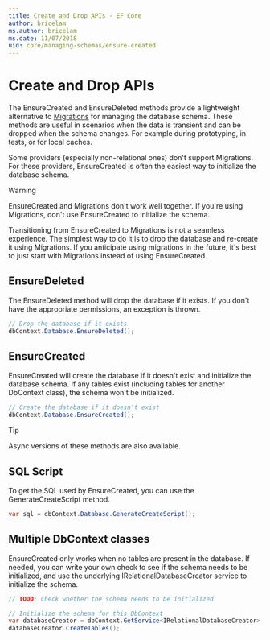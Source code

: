 ```yaml
---
title: Create and Drop APIs - EF Core
author: bricelam
ms.author: bricelam
ms.date: 11/07/2018
uid: core/managing-schemas/ensure-created
---
```

# Create and Drop APIs

The EnsureCreated and EnsureDeleted methods provide a lightweight alternative to [Migrations](migrations/index.md) for managing the database schema. These methods are useful in scenarios when the data is transient and can be dropped when the schema changes. For example during prototyping, in tests, or for local caches.

Some providers (especially non-relational ones) don't support Migrations. For these providers, EnsureCreated is often the easiest way to initialize the database schema.

> [!WARNING]
> EnsureCreated and Migrations don't work well together. If you're using Migrations, don't use EnsureCreated to initialize the schema.

Transitioning from EnsureCreated to Migrations is not a seamless experience. The simplest way to do it is to drop the database and re-create it using Migrations. If you anticipate using migrations in the future, it's best to just start with Migrations instead of using EnsureCreated.

## EnsureDeleted

The EnsureDeleted method will drop the database if it exists. If you don't have the appropriate permissions, an exception is thrown.

``` csharp
// Drop the database if it exists
dbContext.Database.EnsureDeleted();
```

## EnsureCreated

EnsureCreated will create the database if it doesn't exist and initialize the database schema. If any tables exist (including tables for another DbContext class), the schema won't be initialized.

``` csharp
// Create the database if it doesn't exist
dbContext.Database.EnsureCreated();
```

> [!TIP]
> Async versions of these methods are also available.

## SQL Script

To get the SQL used by EnsureCreated, you can use the GenerateCreateScript method.

``` csharp
var sql = dbContext.Database.GenerateCreateScript();
```

## Multiple DbContext classes

EnsureCreated only works when no tables are present in the database. If needed, you can write your own check to see if the schema needs to be initialized, and use the underlying IRelationalDatabaseCreator service to initialize the schema.

``` csharp
// TODO: Check whether the schema needs to be initialized

// Initialize the schema for this DbContext
var databaseCreator = dbContext.GetService<IRelationalDatabaseCreator>();
databaseCreator.CreateTables();
```

